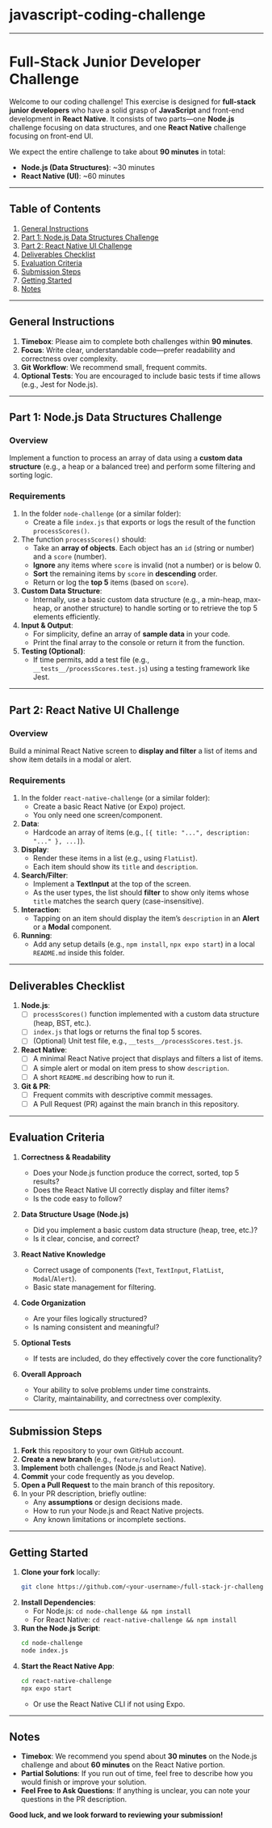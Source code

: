# javascript-coding-challenge

---

# Full-Stack Junior Developer Challenge

Welcome to our coding challenge! This exercise is designed for **full-stack junior developers** who have a solid grasp of **JavaScript** and front-end development in **React Native**. It consists of two parts—one **Node.js** challenge focusing on data structures, and one **React Native** challenge focusing on front-end UI.

We expect the entire challenge to take about **90 minutes** in total:
- **Node.js (Data Structures)**: ~30 minutes
- **React Native (UI)**: ~60 minutes

---

## Table of Contents
1. [General Instructions](#general-instructions)
2. [Part 1: Node.js Data Structures Challenge](#part-1-nodejs-data-structures-challenge)
3. [Part 2: React Native UI Challenge](#part-2-react-native-ui-challenge)
4. [Deliverables Checklist](#deliverables-checklist)
5. [Evaluation Criteria](#evaluation-criteria)
6. [Submission Steps](#submission-steps)
7. [Getting Started](#getting-started)
8. [Notes](#notes)

---

## General Instructions

1. **Timebox**: Please aim to complete both challenges within **90 minutes**.
2. **Focus**: Write clear, understandable code—prefer readability and correctness over complexity.
3. **Git Workflow**: We recommend small, frequent commits.
4. **Optional Tests**: You are encouraged to include basic tests if time allows (e.g., Jest for Node.js).

---

## Part 1: Node.js Data Structures Challenge

### Overview
Implement a function to process an array of data using a **custom data structure** (e.g., a heap or a balanced tree) and perform some filtering and sorting logic.

### Requirements
1. In the folder `node-challenge` (or a similar folder):
   - Create a file `index.js` that exports or logs the result of the function `processScores()`.
2. The function `processScores()` should:
   - Take an **array of objects**. Each object has an `id` (string or number) and a `score` (number).
   - **Ignore** any items where `score` is invalid (not a number) or is below 0.
   - **Sort** the remaining items by `score` in **descending** order.
   - Return or log the **top 5** items (based on `score`).
3. **Custom Data Structure**:
   - Internally, use a basic custom data structure (e.g., a min-heap, max-heap, or another structure) to handle sorting or to retrieve the top 5 elements efficiently.
4. **Input & Output**:
   - For simplicity, define an array of **sample data** in your code.
   - Print the final array to the console or return it from the function.
5. **Testing (Optional)**:
   - If time permits, add a test file (e.g., `__tests__/processScores.test.js`) using a testing framework like Jest.

---

## Part 2: React Native UI Challenge

### Overview
Build a minimal React Native screen to **display and filter** a list of items and show item details in a modal or alert.

### Requirements
1. In the folder `react-native-challenge` (or a similar folder):
   - Create a basic React Native (or Expo) project.
   - You only need one screen/component.
2. **Data**:
   - Hardcode an array of items (e.g., `[{ title: "...", description: "..." }, ...]`).
3. **Display**:
   - Render these items in a list (e.g., using `FlatList`).
   - Each item should show its `title` and `description`.
4. **Search/Filter**:
   - Implement a **TextInput** at the top of the screen.
   - As the user types, the list should **filter** to show only items whose `title` matches the search query (case-insensitive).
5. **Interaction**:
   - Tapping on an item should display the item’s `description` in an **Alert** or a **Modal** component.
6. **Running**:
   - Add any setup details (e.g., `npm install`, `npx expo start`) in a local `README.md` inside this folder.

---

## Deliverables Checklist

1. **Node.js**:
   - [ ] `processScores()` function implemented with a custom data structure (heap, BST, etc.).
   - [ ] `index.js` that logs or returns the final top 5 scores.
   - [ ] (Optional) Unit test file, e.g., `__tests__/processScores.test.js`.

2. **React Native**:
   - [ ] A minimal React Native project that displays and filters a list of items.
   - [ ] A simple alert or modal on item press to show `description`.
   - [ ] A short `README.md` describing how to run it.

3. **Git & PR**:
   - [ ] Frequent commits with descriptive commit messages.
   - [ ] A Pull Request (PR) against the main branch in this repository.

---

## Evaluation Criteria

1. **Correctness & Readability**  
   - Does your Node.js function produce the correct, sorted, top 5 results?
   - Does the React Native UI correctly display and filter items?
   - Is the code easy to follow?

2. **Data Structure Usage (Node.js)**  
   - Did you implement a basic custom data structure (heap, tree, etc.)?
   - Is it clear, concise, and correct?

3. **React Native Knowledge**  
   - Correct usage of components (`Text`, `TextInput`, `FlatList`, `Modal`/`Alert`).
   - Basic state management for filtering.

4. **Code Organization**  
   - Are your files logically structured?
   - Is naming consistent and meaningful?

5. **Optional Tests**  
   - If tests are included, do they effectively cover the core functionality?

6. **Overall Approach**  
   - Your ability to solve problems under time constraints.
   - Clarity, maintainability, and correctness over complexity.

---

## Submission Steps

1. **Fork** this repository to your own GitHub account.
2. **Create a new branch** (e.g., `feature/solution`).
3. **Implement** both challenges (Node.js and React Native).
4. **Commit** your code frequently as you develop.
5. **Open a Pull Request** to the main branch of this repository.
6. In your PR description, briefly outline:
   - Any **assumptions** or design decisions made.
   - How to run your Node.js and React Native projects.
   - Any known limitations or incomplete sections.

---

## Getting Started

1. **Clone your fork** locally:
   ```bash
   git clone https://github.com/<your-username>/full-stack-jr-challenge.git
   ```
2. **Install Dependencies**:
   - For Node.js: `cd node-challenge && npm install`
   - For React Native: `cd react-native-challenge && npm install`
3. **Run the Node.js Script**:
   ```bash
   cd node-challenge
   node index.js
   ```
4. **Start the React Native App**:
   ```bash
   cd react-native-challenge
   npx expo start
   ```
   - Or use the React Native CLI if not using Expo.

---

## Notes

- **Timebox**: We recommend you spend about **30 minutes** on the Node.js challenge and about **60 minutes** on the React Native portion.
- **Partial Solutions**: If you run out of time, feel free to describe how you would finish or improve your solution.
- **Feel Free to Ask Questions**: If anything is unclear, you can note your questions in the PR description.

**Good luck, and we look forward to reviewing your submission!**
